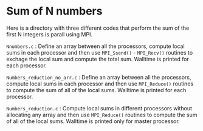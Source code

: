 # Sum of N numbers
Here is a directory with three different codes that perform the sum of the first N integers is parall using MPI.

`Nnumbers.c` : Define an array between all the processors, compute local sums in each processor and then use  `MPI_Ssend()` - `MPI_Recv()` routines to exchage the local sum and compute the total sum. Walltime is printed for each processor.

`Numbers_reduction_no_arr.c` : Define an array between all the processors, compute local sums in each processor and then use `MPI_Reduce()` routines to compute the sum of all of the local sums. Walltime is printed for each processor.

`Numbers_reduction.c` : Compute local sums in different processors without allocating any array and then use  `MPI_Reduce()` routines to compute the sum of all of the local sums. Walltime is printed only for master processor.
